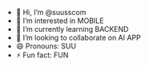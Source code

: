 - 👋 Hi, I’m @suusscom
- 👀 I’m interested in MOBILE
- 🌱 I’m currently learning BACKEND
- 💞️ I’m looking to collaborate on AI APP
- 😄 Pronouns: SUU
- ⚡ Fun fact: FUN
